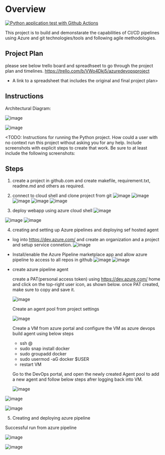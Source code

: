 # Overview

[![Python application test with Github Actions](https://github.com/vinodDE/Azure_DevOps_project/actions/workflows/python_app.yml/badge.svg)](https://github.com/vinodDE/Azure_DevOps_project/actions/workflows/python_app.yml)

This project is to build and demonstarate the capabilities of CI/CD pipelines using Azure and git technologies/tools and following agile methodologies. 

## Project Plan

please see below trello board and spreadhseet to go through the project plan and timelines.
https://trello.com/b/VWo4Dkj5/azuredevopsproject

* A link to a spreadsheet that includes the original and final project plan>

## Instructions

Architectural Diagram:

![image](https://user-images.githubusercontent.com/116422392/199620324-cb4a5355-931c-4a1d-b5c8-6b3f4ee4a6e7.png)

![image](https://user-images.githubusercontent.com/116422392/200157769-09b96411-4059-44c6-9402-5dd4434c4fe3.png)


<TODO:  Instructions for running the Python project.  How could a user with no context run this project without asking you for any help.  Include screenshots with explicit steps to create that work. Be sure to at least include the following screenshots:

## Steps 

1) create a project in github.com and create makefile, requirement.txt, readme.md and others as required.
2) connect to cloud shell and clone project from git
![image](https://user-images.githubusercontent.com/116422392/200162495-606ec3ef-1f5a-49df-9468-952dbdb4d4f5.png)
![image](https://user-images.githubusercontent.com/116422392/200162609-a8671373-8a9d-4544-aeb1-6801c89db11c.png)
![image](https://user-images.githubusercontent.com/116422392/200164693-2eaefa20-0e23-4761-9414-86a9d5d841fe.png)
![image](https://user-images.githubusercontent.com/116422392/200162717-f5f4c639-f46e-43ae-9ebf-7e016ee5f5c1.png)
![image](https://user-images.githubusercontent.com/116422392/200164762-d5fba4ad-5783-427e-bd6e-2fd3beb9e4c0.png)

3) deploy webapp using azure cloud shell
![image](https://user-images.githubusercontent.com/116422392/200165719-77bf97cd-9e9d-4456-a9b6-42f2a8fdd94a.png)

![image](https://user-images.githubusercontent.com/116422392/200173955-40b79911-bd00-4785-aeaf-5979a06c531f.png)
![image](https://user-images.githubusercontent.com/116422392/200173977-1a0688bc-80ff-48a9-9bbe-4c431c2148af.png)


4) creating and setting up Azure pipelines and deploying sef hosted agent
  - log into https://dev.azure.com/ and create an organization and a project and setup service connetion.
  ![image](https://user-images.githubusercontent.com/116422392/200174832-f8ef8adc-d945-4ba9-a311-f32ecaea167c.png)
  
  - Install/enable the Azure Pipeline marketplace app and allow azure pipeline to access to all repos in github
  ![image](https://user-images.githubusercontent.com/116422392/200176133-e361b0fe-9a04-451d-9975-cfcc7a50aea7.png)
  ![image](https://user-images.githubusercontent.com/116422392/200176107-efa0b239-8ed3-408d-a7e9-324879ce62cf.png)

  - create azure pipeline agent
    
    create a PAT(personal access token) using https://dev.azure.com/ home and click on the top-right user icon, as shown below. once PAT created, make sure to copy  and save it.
    
    ![image](https://user-images.githubusercontent.com/116422392/200179907-5c77518a-9318-4899-b8e3-7bb87bf0fd75.png)
    
    Create an agent pool from project settings
    
    ![image](https://user-images.githubusercontent.com/116422392/200180212-ef30627a-297a-4aef-b501-e803ea673a90.png)

    Create a VM from azure portal and configure the VM as azure devops build agent using below steps
    
    - ssh <username>@<serverpublicip>
    - sudo snap install docker
    - sudo groupadd docker
    - sudo usermod -aG docker $USER
    - restart VM
 
    Go to the DevOps portal, and open the newly created Agent pool to add a new agent and follow below steps afrer logging back into VM.
    
    ![image](https://user-images.githubusercontent.com/116422392/200183534-48f07df2-37aa-4138-9104-2cf1be1d890a.png)
   
  ![image](https://user-images.githubusercontent.com/116422392/200182998-fecfa0f8-28fd-48d3-a541-1adb433c38c2.png)

  ![image](https://user-images.githubusercontent.com/116422392/200183045-a20e2505-0e11-4300-aeb8-2f39708b6551.png)

   
  5) Creating and deploying azure pipeline
  
  
    
   
  Successful run from azure pipeline
  
  ![image](https://user-images.githubusercontent.com/116422392/200184867-8e920e0d-3f53-4f18-8ff7-4de2e5c50fba.png)

  ![image](https://user-images.githubusercontent.com/116422392/200185839-aa88fcdb-e831-409c-aae8-594743f9d723.png)

